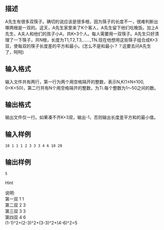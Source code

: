 ## 描述

A先生有很多双筷子。确切的说应该是很多根，因为筷子的长度不一，很难判断出哪两根是一双的。这天，A先生家里来了K个客人，A先生留下他们吃晚饭。加上A先生，A夫人和他们的孩子小A，共K+3个人。每人需要用一双筷子。A先生只好清理了一下筷子，共N根，长度为T1,T2,T3,……,TN.现在他想用这些筷子组合成K+3双，使每双的筷子长度差的平方和最小。(怎么不是和最小？？这要去问A先生了，呵呵)

## 输入格式

输入文件共有两行，第一行为两个用空格隔开的整数，表示N,K(1≤N≤100, 0<K<50)，第二行共有N个用空格隔开的整数，为Ti.每个整数为1～50之间的数。

## 输出格式

输出文件仅一行。如果凑不齐K+3双，输出-1，否则输出长度差平方和的最小值。

## 输入样例

```plaintext
10 1 1 1 2 3 3 3 4 6 10 20
```

## 输出样例

```plaintext
5
```

Hint

说明:<br /> 第一双 1 1<br /> 第二双 2 3<br /> 第三双 3 3<br /> 第四双 4 6<br /> (1-1)^2+(2-3)^2+(3-3)^2+(4-6)^2=5<br />



 

